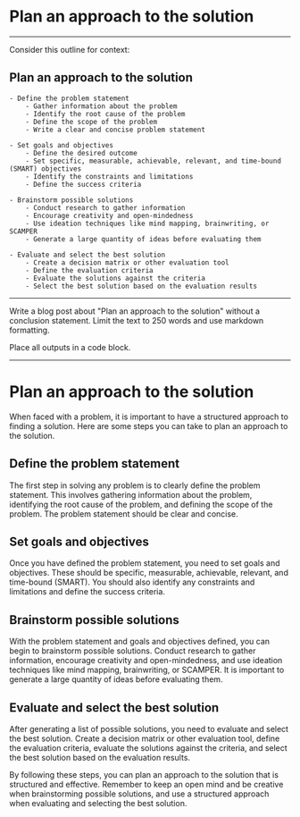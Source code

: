 # Plan an approach to the solution

---

Consider this outline for context:

## Plan an approach to the solution
    - Define the problem statement
        - Gather information about the problem
        - Identify the root cause of the problem
        - Define the scope of the problem
        - Write a clear and concise problem statement

    - Set goals and objectives
        - Define the desired outcome
        - Set specific, measurable, achievable, relevant, and time-bound (SMART) objectives
        - Identify the constraints and limitations
        - Define the success criteria

    - Brainstorm possible solutions
        - Conduct research to gather information
        - Encourage creativity and open-mindedness
        - Use ideation techniques like mind mapping, brainwriting, or SCAMPER
        - Generate a large quantity of ideas before evaluating them

    - Evaluate and select the best solution
        - Create a decision matrix or other evaluation tool
        - Define the evaluation criteria
        - Evaluate the solutions against the criteria
        - Select the best solution based on the evaluation results

---

Write a blog post about "Plan an approach to the solution" without a conclusion statement.  Limit the text to 250 words and use markdown formatting.

Place all outputs in a code block.

---

# Plan an approach to the solution

When faced with a problem, it is important to have a structured approach to finding a solution. Here are some steps you can take to plan an approach to the solution.

## Define the problem statement

The first step in solving any problem is to clearly define the problem statement. This involves gathering information about the problem, identifying the root cause of the problem, and defining the scope of the problem. The problem statement should be clear and concise.

## Set goals and objectives

Once you have defined the problem statement, you need to set goals and objectives. These should be specific, measurable, achievable, relevant, and time-bound (SMART). You should also identify any constraints and limitations and define the success criteria.

## Brainstorm possible solutions

With the problem statement and goals and objectives defined, you can begin to brainstorm possible solutions. Conduct research to gather information, encourage creativity and open-mindedness, and use ideation techniques like mind mapping, brainwriting, or SCAMPER. It is important to generate a large quantity of ideas before evaluating them.

## Evaluate and select the best solution

After generating a list of possible solutions, you need to evaluate and select the best solution. Create a decision matrix or other evaluation tool, define the evaluation criteria, evaluate the solutions against the criteria, and select the best solution based on the evaluation results.

By following these steps, you can plan an approach to the solution that is structured and effective. Remember to keep an open mind and be creative when brainstorming possible solutions, and use a structured approach when evaluating and selecting the best solution.